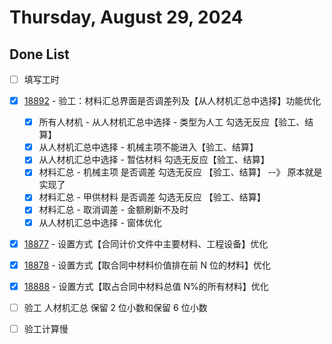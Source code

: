 # Thursday, August 29, 2024

## Done List

- [ ] 填写工时
- [x] [18892](http://49.4.7.28:8081/task-view-18892.html) - 验工：材料汇总界面是否调差列及【从人材机汇总中选择】功能优化
  - [x] 所有人材机 - 从人材机汇总中选择 - 类型为人工 勾选无反应【验工、结算】
  - [x] 从人材机汇总中选择 - 机械主项不能进入【验工、结算】
  - [x] 从人材机汇总中选择 - 暂估材料 勾选无反应【验工、结算】
  - [x] 材料汇总 - 机械主项 是否调差 勾选无反应 【验工、结算】 --》 原本就是实现了
  - [x] 材料汇总 - 甲供材料 是否调差 勾选无反应 【验工、结算】
  - [x] 材料汇总 - 取消调差 - 金额刷新不及时
  - [x] 从人材机汇总中选择 - 窗体优化
- [x] [18877](http://49.4.7.28:8081/task-view-18877.html) - 设置方式【合同计价文件中主要材料、工程设备】优化
- [x] [18878](http://49.4.7.28:8081/task-view-18878.html) - 设置方式【取合同中材料价值排在前 N 位的材料】优化
- [x] [18888](http://49.4.7.28:8081/task-view-18888.html) - 设置方式【取占合同中材料总值 N%的所有材料】优化

- [ ] 验工 人材机汇总 保留 2 位小数和保留 6 位小数
- [ ] 验工计算慢
